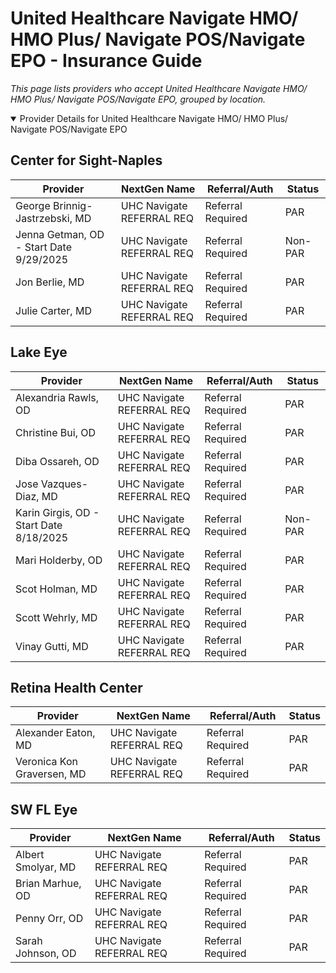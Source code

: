 # United Healthcare Navigate HMO/ HMO Plus/ Navigate POS/Navigate EPO - Insurance Guide

*This page lists providers who accept United Healthcare Navigate HMO/ HMO Plus/ Navigate POS/Navigate EPO, grouped by location.*

<details open><summary>Provider Details for United Healthcare Navigate HMO/ HMO Plus/ Navigate POS/Navigate EPO</summary>

## Center for Sight-Naples

| Provider | NextGen Name | Referral/Auth | Status |
|----------|-------------|--------------|--------|
| George Brinnig-Jastrzebski, MD | UHC Navigate REFERRAL REQ | Referral Required | PAR |
| Jenna Getman, OD - Start Date 9/29/2025 | UHC Navigate REFERRAL REQ | Referral Required | Non-PAR |
| Jon Berlie, MD | UHC Navigate REFERRAL REQ | Referral Required | PAR |
| Julie Carter, MD | UHC Navigate REFERRAL REQ | Referral Required | PAR |

## Lake Eye 

| Provider | NextGen Name | Referral/Auth | Status |
|----------|-------------|--------------|--------|
| Alexandria Rawls, OD | UHC Navigate REFERRAL REQ | Referral Required | PAR |
| Christine Bui, OD | UHC Navigate REFERRAL REQ | Referral Required | PAR |
| Diba Ossareh, OD | UHC Navigate REFERRAL REQ | Referral Required | PAR |
| Jose Vazques-Diaz, MD | UHC Navigate REFERRAL REQ | Referral Required | PAR |
| Karin Girgis, OD - Start Date 8/18/2025 | UHC Navigate REFERRAL REQ | Referral Required | Non-PAR |
| Mari Holderby, OD | UHC Navigate REFERRAL REQ | Referral Required | PAR |
| Scot Holman, MD | UHC Navigate REFERRAL REQ | Referral Required | PAR |
| Scott Wehrly, MD | UHC Navigate REFERRAL REQ | Referral Required | PAR |
| Vinay Gutti, MD | UHC Navigate REFERRAL REQ | Referral Required | PAR |

## Retina Health Center

| Provider | NextGen Name | Referral/Auth | Status |
|----------|-------------|--------------|--------|
| Alexander Eaton, MD | UHC Navigate REFERRAL REQ | Referral Required | PAR |
| Veronica Kon Graversen, MD | UHC Navigate REFERRAL REQ | Referral Required | PAR |

## SW FL Eye

| Provider | NextGen Name | Referral/Auth | Status |
|----------|-------------|--------------|--------|
| Albert Smolyar, MD | UHC Navigate REFERRAL REQ | Referral Required | PAR |
| Brian Marhue, OD | UHC Navigate REFERRAL REQ | Referral Required | PAR |
| Penny Orr, OD | UHC Navigate REFERRAL REQ | Referral Required | PAR |
| Sarah Johnson, OD | UHC Navigate REFERRAL REQ | Referral Required | PAR |

</details>

